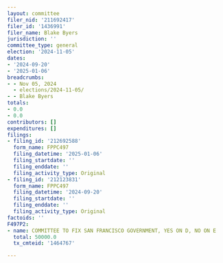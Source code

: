 ```yaml
---
layout: committee
filer_nid: '211692417'
filer_id: '1436991'
filer_name: Blake Byers
jurisdiction: ''
committee_type: general
election: '2024-11-05'
dates:
- '2024-09-20'
- '2025-01-06'
breadcrumbs:
- - Nov 05, 2024
  - elections/2024-11-05/
- - Blake Byers
totals:
- 0.0
- 0.0
contributors: []
expenditures: []
filings:
- filing_id: '212692588'
  form_name: FPPC497
  filing_datetime: '2025-01-06'
  filing_startdate: ''
  filing_enddate: ''
  filing_activity_type: Original
- filing_id: '212123831'
  form_name: FPPC497
  filing_datetime: '2024-09-20'
  filing_startdate: ''
  filing_enddate: ''
  filing_activity_type: Original
factoids: ''
F497P2:
- name: COMMITTEE TO FIX SAN FRANCISCO GOVERNMENT, YES ON D, NO ON E
  total: 50000.0
  tx_cmteid: '1464767'

---
```


